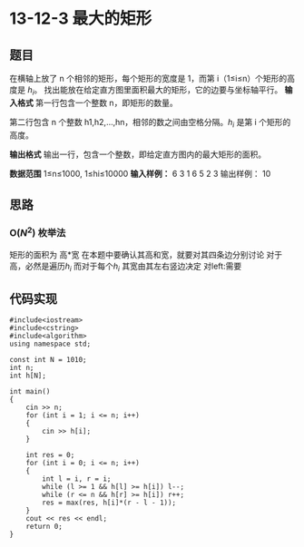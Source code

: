 # 13-12-3 最大的矩形 
## 题目
在横轴上放了 n 个相邻的矩形，每个矩形的宽度是 1，而第 i（1≤i≤n）个矩形的高度是 $h_i$。
找出能放在给定直方图里面积最大的矩形，它的边要与坐标轴平行。
**输入格式**
第一行包含一个整数 n，即矩形的数量。

第二行包含 n 个整数 h1,h2,…,hn，相邻的数之间由空格分隔。$h_i$ 是第 i 个矩形的高度。

**输出格式**
输出一行，包含一个整数，即给定直方图内的最大矩形的面积。

**数据范围**
1≤n≤1000,
1≤hi≤10000
**输入样例：**
6
3 1 6 5 2 3
输出样例：
10

## 思路
### O($N^2$) 枚举法

矩形的面积为 高*宽
在本题中要确认其高和宽，就要对其四条边分别讨论
对于高，必然是遍历$h_i$
而对于每个$h_i$ 其宽由其左右竖边决定
对left:需要


## 代码实现
```
#include<iostream>
#include<cstring>
#include<algorithm>
using namespace std;

const int N = 1010;
int n;
int h[N];

int main()
{
    cin >> n;
	for (int i = 1; i <= n; i++)
	{
		cin >> h[i];
	}

	int res = 0;
	for (int i = 0; i <= n; i++)
	{
		int l = i, r = i;
		while (l >= 1 && h[l] >= h[i]) l--;
		while (r <= n && h[r] >= h[i]) r++;
		res = max(res, h[i]*(r - l - 1));
	}
	cout << res << endl;
    return 0;
}
```
